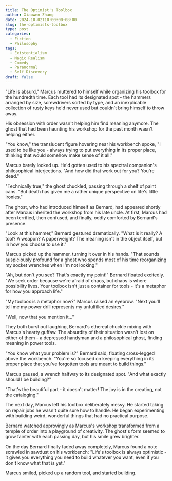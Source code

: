 ```yaml
---
title: The Optimist's Toolbox
author: Xiaowen Zhang
date: 2024-10-02T10:00:00+08:00
slug: the-optimists-toolbox
type: post
categories:
  - Fiction
  - Philosophy
tags:
  - Existentialism
  - Magic Realism
  - Comedy
  - Paranormal
  - Self Discovery
draft: false
---
```


"Life is absurd," Marcus muttered to himself while organizing his toolbox for the hundredth time. Each tool had its designated spot - the hammers arranged by size, screwdrivers sorted by type, and an inexplicable collection of rusty keys he'd never used but couldn't bring himself to throw away.

His obsession with order wasn't helping him find meaning anymore. The ghost that had been haunting his workshop for the past month wasn't helping either.

"You know," the translucent figure hovering near his workbench spoke, "I used to be like you - always trying to put everything in its proper place, thinking that would somehow make sense of it all."

Marcus barely looked up. He'd gotten used to his spectral companion's philosophical interjections. "And how did that work out for you? You're dead."

"Technically true," the ghost chuckled, passing through a shelf of paint cans. "But death has given me a rather unique perspective on life's little ironies."

The ghost, who had introduced himself as Bernard, had appeared shortly after Marcus inherited the workshop from his late uncle. At first, Marcus had been terrified, then confused, and finally, oddly comforted by Bernard's presence.

"Look at this hammer," Bernard gestured dramatically. "What is it really? A tool? A weapon? A paperweight? The meaning isn't in the object itself, but in how you choose to use it."

Marcus picked up the hammer, turning it over in his hands. "That sounds suspiciously profound for a ghost who spends most of his time reorganizing my socket wrenches when I'm not looking."

"Ah, but don't you see? That's exactly my point!" Bernard floated excitedly. "We seek order because we're afraid of chaos, but chaos is where possibility lives. Your toolbox isn't just a container for tools - it's a metaphor for how you approach life."

"My toolbox is a metaphor now?" Marcus raised an eyebrow. "Next you'll tell me my power drill represents my unfulfilled desires."

"Well, now that you mention it..."

They both burst out laughing, Bernard's ethereal chuckle mixing with Marcus's hearty guffaw. The absurdity of their situation wasn't lost on either of them - a depressed handyman and a philosophical ghost, finding meaning in power tools.

"You know what your problem is?" Bernard said, floating cross-legged above the workbench. "You're so focused on keeping everything in its proper place that you've forgotten tools are meant to build things."

Marcus paused, a wrench halfway to its designated spot. "And what exactly should I be building?"

"That's the beautiful part - it doesn't matter! The joy is in the creating, not the cataloging."

The next day, Marcus left his toolbox deliberately messy. He started taking on repair jobs he wasn't quite sure how to handle. He began experimenting with building weird, wonderful things that had no practical purpose.

Bernard watched approvingly as Marcus's workshop transformed from a temple of order into a playground of creativity. The ghost's form seemed to grow fainter with each passing day, but his smile grew brighter.

On the day Bernard finally faded away completely, Marcus found a note scrawled in sawdust on his workbench: "Life's toolbox is always optimistic - it gives you everything you need to build whatever you want, even if you don't know what that is yet."

Marcus smiled, picked up a random tool, and started building.